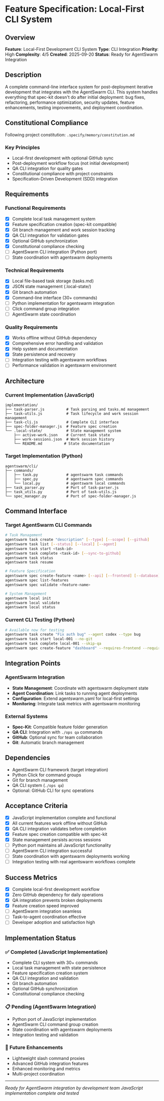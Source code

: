 # Feature Specification: Local-First CLI System

## Overview
**Feature**: Local-First Development CLI System
**Type**: CLI Integration
**Priority**: High
**Complexity**: 4/5
**Created**: 2025-09-20
**Status**: Ready for AgentSwarm Integration

## Description
A complete command-line interface system for post-deployment iterative development that integrates with the AgentSwarm CLI. This system handles everything that spec-kit doesn't do after initial deployment: bug fixes, refactoring, performance optimization, security updates, feature enhancements, testing improvements, and deployment coordination.

## Constitutional Compliance
Following project constitution: `.specify/memory/constitution.md`

### Key Principles
- Local-first development with optional GitHub sync
- Post-deployment workflow focus (not initial development)
- QA CLI integration for quality gates
- Constitutional compliance with project constraints
- Specification-Driven Development (SDD) integration

## Requirements

### Functional Requirements
- [x] Complete local task management system
- [x] Feature specification creation (spec-kit compatible)
- [x] Git branch management and work session tracking
- [x] QA CLI integration for validation gates
- [x] Optional GitHub synchronization
- [x] Constitutional compliance checking
- [ ] AgentSwarm CLI integration (Python port)
- [ ] State coordination with agentswarm deployments

### Technical Requirements
- [x] Local file-based task storage (tasks.md)
- [x] JSON state management (.local-state/)
- [x] Git branch automation
- [x] Command-line interface (30+ commands)
- [ ] Python implementation for agentswarm integration
- [ ] Click command group integration
- [ ] AgentSwarm state coordination

### Quality Requirements
- [x] Works offline without GitHub dependency
- [x] Comprehensive error handling and validation
- [x] Help system and documentation
- [x] State persistence and recovery
- [ ] Integration testing with agentswarm workflows
- [ ] Performance validation in agentswarm environment

## Architecture

### Current Implementation (JavaScript)
```
implementation/
├── task-parser.js          # Task parsing and tasks.md management
├── task-utils.js           # Task lifecycle and work session management  
├── task-cli.js             # Complete CLI interface
├── spec-folder-manager.js  # Feature spec creation
└── .local-state/           # State management system
    ├── active-work.json    # Current task state
    ├── work-sessions.json  # Work session history
    └── README.md          # State documentation
```

### Target Implementation (Python)
```
agentswarm/cli/
├── commands/
│   ├── task.py             # agentswarm task commands
│   ├── spec.py             # agentswarm spec commands
│   └── local.py            # agentswarm local commands
├── task_parser.py          # Port of task-parser.js
├── task_utils.py           # Port of task-utils.js
└── spec_manager.py         # Port of spec-folder-manager.js
```

## Command Interface

### Target AgentSwarm CLI Commands
```bash
# Task Management
agentswarm task create "description" [--type] [--scope] [--github]
agentswarm task list [--status] [--local] [--agent]
agentswarm task start <task-id>
agentswarm task complete <task-id> [--sync-to-github]
agentswarm task status
agentswarm task resume

# Feature Specification
agentswarm spec create-feature <name> [--api] [--frontend] [--database]
agentswarm spec list-features
agentswarm spec validate <feature-name>

# System Management
agentswarm local init
agentswarm local validate
agentswarm local status
```

### Current CLI Testing (Python)
```bash
# Available now for testing
agentswarm task create "Fix auth bug" --agent codex --type bug
agentswarm task start local-001 --no-git
agentswarm task complete local-001 --skip-qa
agentswarm spec create-feature "dashboard" --requires-frontend --requires-api
```

## Integration Points

### AgentSwarm Integration
- **State Management**: Coordinate with agentswarm deployment state
- **Agent Coordination**: Link tasks to running agent deployments
- **Configuration**: Extend agentswarm.yaml for local-first settings
- **Monitoring**: Integrate task metrics with agentswarm monitoring

### External Systems
- **Spec-Kit**: Compatible feature folder generation
- **QA CLI**: Integration with `./ops qa` commands
- **GitHub**: Optional sync for team collaboration
- **Git**: Automatic branch management

## Dependencies
- AgentSwarm CLI framework (target integration)
- Python Click for command groups
- Git for branch management
- QA CLI system (`./ops qa`)
- Optional: GitHub CLI for sync operations

## Acceptance Criteria
- [x] JavaScript implementation complete and functional
- [x] All current features work offline without GitHub
- [x] QA CLI integration validates before completion
- [x] Feature spec creation compatible with spec-kit
- [x] State management persists across sessions
- [ ] Python port maintains all JavaScript functionality
- [ ] AgentSwarm CLI integration successful
- [ ] State coordination with agentswarm deployments working
- [ ] Integration testing with real agentswarm workflows complete

## Success Metrics
- [x] Complete local-first development workflow
- [x] Zero GitHub dependency for daily operations
- [x] QA integration prevents broken deployments
- [x] Feature creation speed improved
- [ ] AgentSwarm integration seamless
- [ ] Task-to-agent coordination effective
- [ ] Developer adoption and satisfaction high

## Implementation Status

### ✅ Completed (JavaScript Implementation)
- Complete CLI system with 30+ commands
- Local task management with state persistence
- Feature specification creation system
- QA CLI integration and validation
- Git branch automation
- Optional GitHub synchronization
- Constitutional compliance checking

### 📋 Pending (AgentSwarm Integration)
- Python port of JavaScript implementation
- AgentSwarm CLI command group creation
- State coordination with agentswarm deployments
- Integration testing and validation

### 🔮 Future Enhancements
- Lightweight slash command proxies
- Advanced GitHub integration features
- Enhanced monitoring and metrics
- Multi-project coordination

---
*Ready for AgentSwarm integration by development team*
*JavaScript implementation complete and tested*
